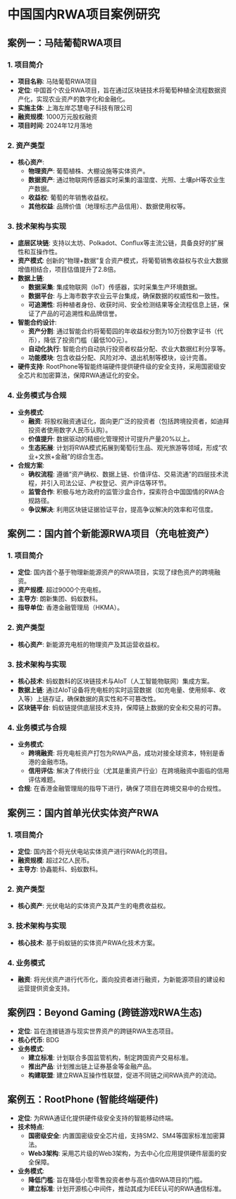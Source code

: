 # 中国国内RWA项目案例研究

## 案例一：马陆葡萄RWA项目

### 1. 项目简介
- **项目名称**: 马陆葡萄RWA项目
- **定位**: 中国首个农业RWA项目，旨在通过区块链技术将葡萄种植全流程数据资产化，实现农业资产的数字化和金融化。
- **实施主体**: 上海左岸芯慧电子科技有限公司
- **融资规模**: 1000万元股权融资
- **项目时间**: 2024年12月落地

### 2. 资产类型
- **核心资产**:
  - **物理资产**: 葡萄植株、大棚设施等实体资产。
  - **数据资产**: 通过物联网传感器实时采集的温湿度、光照、土壤pH等农业生产数据。
  - **收益权**: 葡萄的年销售收益权。
  - **其他权益**: 品牌价值（地理标志产品信用）、数据使用权等。

### 3. 技术架构与实现
- **底层区块链**: 支持以太坊、Polkadot、Conflux等主流公链，具备良好的扩展性和互操作性。
- **资产模式**: 创新的“物理+数据”复合资产模式，将葡萄销售收益权与农业大数据增值相结合，项目估值提升了2.8倍。
- **数据上链**:
  - **数据采集**: 集成物联网（IoT）传感器，实时采集生产环境数据。
  - **数据平台**: 与上海市数字农业云平台集成，确保数据的权威性和一致性。
  - **可追溯性**: 将种植者身份、收获时间、安全检测结果等全流程信息上链，保证了产品的可追溯性和品牌信誉。
- **智能合约设计**:
  - **资产分割**: 通过智能合约将葡萄园的年收益权分割为10万份数字证书（代币），降低了投资门槛（最低100元）。
  - **自动化执行**: 智能合约自动执行投资者权益分配、农业大数据红利分享等。
  - **功能模块**: 包含收益分配、风险对冲、退出机制等模块，设计完善。
- **硬件支持**: RootPhone等智能终端硬件提供硬件级的安全支持，采用国密级安全芯片和加密算法，保障RWA通证化的安全。

### 4. 业务模式与合规
- **业务模式**:
  - **融资**: 将股权融资通证化，面向更广泛的投资者（包括跨境投资者，如迪拜投资者使用数字人民币认购）。
  - **价值提升**: 数据驱动的精细化管理预计可提升产量20%以上。
  - **生态拓展**: 计划将RWA模式拓展到葡萄衍生品、观光旅游等领域，形成“农业+文旅+金融”的综合生态。
- **合规方案**:
  - **确权流程**: 遵循“资产确权、数据上链、价值评估、交易流通”的四层技术流程，并引入司法公证、产权登记、资产评估等环节。
  - **监管合作**: 积极与地方政府的监管沙盒合作，探索符合中国国情的RWA合规路径。
  - **争议解决**: 利用区块链证据验证平台，提高争议解决的效率和可信度。

## 案例二：国内首个新能源RWA项目（充电桩资产）

### 1. 项目简介
- **定位**: 国内首个基于物理新能源资产的RWA项目，实现了绿色资产的跨境融资。
- **资产规模**: 超过9000个充电桩。
- **主导方**: 朗新集团、蚂蚁数科。
- **指导单位**: 香港金融管理局（HKMA）。

### 2. 资产类型
- **核心资产**: 新能源充电桩的物理资产及其运营收益权。

### 3. 技术架构与实现
- **核心技术**: 蚂蚁数科的区块链技术与AIoT（人工智能物联网）集成方案。
- **数据上链**: 通过AIoT设备将充电桩的实时运营数据（如充电量、使用频率、收入等）上链存证，确保数据的真实性和不可篡改性。
- **区块链平台**: 蚂蚁链提供底层技术支持，保障链上数据的安全和交易的可靠。

### 4. 业务模式与合规
- **业务模式**:
  - **跨境融资**: 将充电桩资产打包为RWA产品，成功对接全球资本，特别是香港的金融市场。
  - **信用评估**: 解决了传统行业（尤其是重资产行业）在跨境融资中面临的信用评估难题。
- **合规**: 在香港金融管理局的指导下进行，确保了项目在跨境交易中的合规性。

## 案例三：国内首单光伏实体资产RWA

### 1. 项目简介
- **定位**: 国内首个将光伏电站实体资产进行RWA化的项目。
- **融资规模**: 超过2亿人民币。
- **主导方**: 协鑫能科、蚂蚁数科。

### 2. 资产类型
- **核心资产**: 光伏电站的实体资产及其产生的电费收益权。

### 3. 技术架构与实现
- **核心技术**: 基于蚂蚁链的实体资产RWA化技术方案。

### 4. 业务模式
- **融资**: 将光伏资产进行代币化，面向投资者进行融资，为新能源项目的建设和运营提供资金支持。

## 案例四：Beyond Gaming (跨链游戏RWA生态)

- **定位**: 旨在连接链游与现实世界资产的跨链RWA生态项目。
- **核心代币**: BDG
- **业务模式**:
    - **建立标准**: 计划联合多国监管机构，制定跨国资产交易标准。
    - **推出产品**: 计划推出链上证券基金等金融产品。
    - **构建联盟**: 建立RWA互操作性联盟，促进不同链之间RWA资产的流动。

## 案例五：RootPhone (智能终端硬件)

- **定位**: 为RWA通证化提供硬件级安全支持的智能移动终端。
- **技术特点**:
    - **国密级安全**: 内置国密级安全芯片组，支持SM2、SM4等国家标准加密算法。
    - **Web3架构**: 采用芯片级的Web3架构，为去中心化应用提供硬件层面的安全保障。
- **业务模式**:
    - **降低门槛**: 旨在降低小型零售投资者参与高价值RWA项目的门槛。
    - **建立标准**: 计划开源核心中间件，推动其成为IEEE认可的RWA通信标准。
